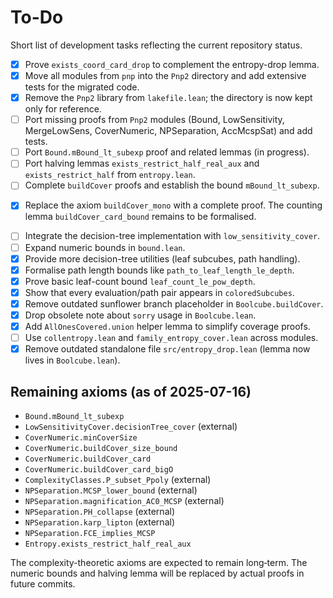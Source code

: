 # To-Do

Short list of development tasks reflecting the current repository status.

- [x] Prove `exists_coord_card_drop` to complement the entropy-drop lemma.
- [x] Move all modules from `pnp` into the `Pnp2` directory and add extensive
      tests for the migrated code.
- [x] Remove the `Pnp2` library from `lakefile.lean`; the directory is now kept
      only for reference.
- [ ] Port missing proofs from `Pnp2` modules (Bound, LowSensitivity, MergeLowSens, CoverNumeric, NPSeparation, AccMcspSat) and add tests.
- [ ] Port `Bound.mBound_lt_subexp` proof and related lemmas (in progress).
- [ ] Port halving lemmas `exists_restrict_half_real_aux` and `exists_restrict_half` from `entropy.lean`.
- [ ] Complete `buildCover` proofs and establish the bound `mBound_lt_subexp`.
* [x] Replace the axiom `buildCover_mono` with a complete proof.  The counting
  lemma `buildCover_card_bound` remains to be formalised.
- [ ] Integrate the decision-tree implementation with `low_sensitivity_cover`.
- [ ] Expand numeric bounds in `bound.lean`.
- [x] Provide more decision-tree utilities (leaf subcubes, path handling).
- [x] Formalise path length bounds like `path_to_leaf_length_le_depth`.
- [x] Prove basic leaf-count bound `leaf_count_le_pow_depth`.
- [x] Show that every evaluation/path pair appears in `coloredSubcubes`.
- [x] Remove outdated sunflower branch placeholder in `Boolcube.buildCover`.
- [x] Drop obsolete note about `sorry` usage in `Boolcube.lean`.
- [x] Add `AllOnesCovered.union` helper lemma to simplify coverage proofs.
- [ ] Use `collentropy.lean` and `family_entropy_cover.lean` across modules.
- [x] Remove outdated standalone file `src/entropy_drop.lean` (lemma now lives in `Boolcube.lean`).

## Remaining axioms (as of 2025-07-16)
- `Bound.mBound_lt_subexp`
- `LowSensitivityCover.decisionTree_cover` (external)
- `CoverNumeric.minCoverSize`
- `CoverNumeric.buildCover_size_bound`
- `CoverNumeric.buildCover_card`
- `CoverNumeric.buildCover_card_bigO`
- `ComplexityClasses.P_subset_Ppoly` (external)
- `NPSeparation.MCSP_lower_bound` (external)
- `NPSeparation.magnification_AC0_MCSP` (external)
- `NPSeparation.PH_collapse` (external)
- `NPSeparation.karp_lipton` (external)
- `NPSeparation.FCE_implies_MCSP`
- `Entropy.exists_restrict_half_real_aux`

The complexity-theoretic axioms are expected to remain long‑term.
The numeric bounds and halving lemma will be replaced by actual proofs in future commits.
